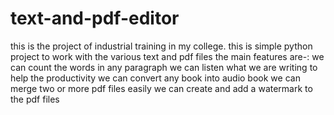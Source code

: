# text-and-pdf-editor
this is the project of industrial training in my college. 
this is simple python project to work with the various text and pdf files
the main features are-:
we can count the words in any paragraph
we can listen what we are writing to help the productivity
we can convert any book into audio book
we can merge two or more pdf files easily 
we can create and add a watermark to the pdf files
